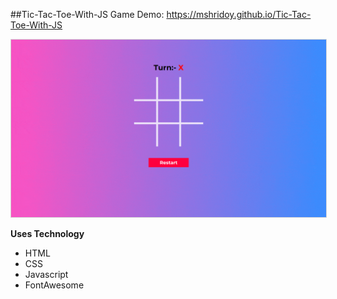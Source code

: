 ##Tic-Tac-Toe-With-JS
Game Demo: https://mshridoy.github.io/Tic-Tac-Toe-With-JS

<img src="images/gameDemo.gif"  alt ="Game Demo" style="border: solid 1px #d4d4d4" />

**Uses Technology**
- HTML
- CSS
- Javascript
- FontAwesome